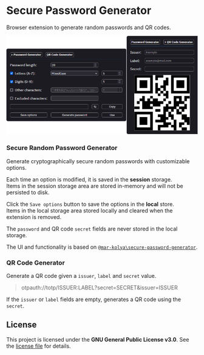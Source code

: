 # Secure Password Generator

Browser extension to generate random passwords and QR codes.

<p align="center">
  <img src="assets/preview.png"/>
</p>

### Secure Random Password Generator

Generate cryptographically secure random passwords with customizable options.

Each time an option is modified, it is saved in the **session** storage. \
Items in the session storage area are stored in-memory and will not be persisted to disk.

Click the `Save options` button to save the options in the **local** store. \
Items in the local storage area stored locally and cleared when the extension is removed.

The `password` and QR code `secret` fields are never stored in the local storage.

The UI and functionality is based on [`@mar-kolya\secure-password-generator`][spg].

### QR Code Generator

Generate a QR code given a `issuer`, `label` and `secret` value.

> otpauth://totp/ISSUER:LABEL?secret=SECRET&issuer=ISSUER

If the `issuer` or `label` fields are empty, generates a QR code using the `secret`.

## License

This project is licensed under the **GNU General Public License v3.0**.
See the [license file](LICENSE) for details.

<!-- Reference Links -->
[spg]: https://github.com/mar-kolya/secure-password-generator
